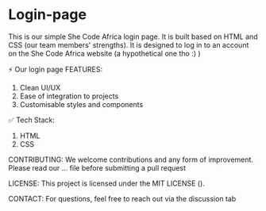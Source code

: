 # Login-page

This is our simple She Code Africa login page. It is built based on HTML and CSS (our team members' strengths). It is designed to log in to an account on the She Code Africa website (a hypothetical one tho :) )

⚡️ Our login page FEATURES:
1. Clean UI/UX
2. Ease of integration to projects
3. Customisable styles and components

✅️ Tech Stack:
1. HTML
2. CSS

CONTRIBUTING:
We welcome contributions and any form of improvement. Please read our ... file before submitting a pull request

LICENSE:
This project is licensed under the MIT LICENSE ().

CONTACT:
For questions, feel free to reach out via the discussion tab
